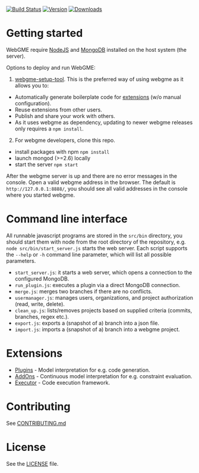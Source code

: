 [![Build Status](https://travis-ci.org/webgme/webgme.svg?branch=master)](https://travis-ci.org/webgme/webgme)
[![Version](https://badge.fury.io/js/webgme.svg)](https://www.npmjs.com/package/webgme)
[![Downloads](http://img.shields.io/npm/dm/webgme.svg?style=flat)](http://img.shields.io/npm/dm/webgme.svg?style=flat)

# Getting started

WebGME require [NodeJS](https://nodejs.org/) and [MongoDB](https://www.mongodb.com/) installed on the host system (the server).

Options to deploy and run WebGME:

1. [webgme-setup-tool](https://github.com/webgme/webgme-setup-tool). This is the preferred way of using webgme as it allows you to:
 * Automatically generate boilerplate code for [extensions](#Extensions) (w/o manual configuration).
 * Reuse extensions from other users.
 * Publish and share your work with others.
 * As it uses webgme as dependency, updating to newer webgme releases only requires a `npm install`.

2. For webgme developers, clone this repo.
 * install packages with npm `npm install`
 * launch mongod (>=2.6) locally
 * start the server `npm start`

After the webgme server is up and there are no error messages in the console. Open a valid webgme address in the browser. The default is `http://127.0.0.1:8888/`, you should see all valid addresses in the console where you started webgme.

# Command line interface

All runnable javascript programs are stored in the `src/bin` directory, you should start them with node from the root directory of the repository, e.g. `node src/bin/start_server.js` starts the web server.
Each script supports the `--help` or `-h` command line parameter, which will list all possible parameters.

* `start_server.js`: it starts a web server, which opens a connection to the configured MongoDB.
* `run_plugin.js`: executes a plugin via a direct MongoDB connection.
* `merge.js`: merges two branches if there are no conflicts.
* `usermanager.js`: manages users, organizations, and project authorization (read, write, delete).
* `clean_up.js`: lists/removes projects based on supplied criteria (commits, branches, regex etc.).
* `export.js`: exports a (snapshot of a) branch into a json file.
* `import.js`: imports a (snapshot of a) branch into a webgme project.

# Extensions
* [Plugins](./src/plugin/README.md) - Model interpretation for e.g. code generation.
* [AddOns](./src/addon/README.md) - Continuous model interpretation for e.g. constraint evaluation.
* [Executor](./src/server/middleware/executor/Readme.md) - Code execution framework.

# Contributing
See [CONTRIBUTING.md](./CONTRIBUTING.md)

# License

See the [LICENSE](LICENSE) file.
